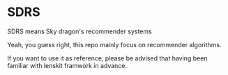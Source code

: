 SDRS
====
SDRS means Sky dragon's recommender systems

Yeah, you guess right, this repo mainly focus on recommender algorithms.

If you want to use it as reference, please be advised that having been familiar with lenskit framwork in advance.

